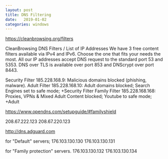 ```yaml
---
layout: post
title: DNS Filtering
date:   2019-01-02
categories: windows
---
```


<https://cleanbrowsing.org/filters>

CleanBrowsing DNS Filters / List of IP Addresses
We have 3 free content filters available via IPv4 and IPv6. Choose the one that fits your needs the most. All our IP addresses accept DNS request to the standard port 53 and 5353. DNS over TLS is available over port 853 and DNScrypt over port 8443.

Security Filter 185.228.168.9:   Malicious domains blocked (phishing, malware).
Adult Filter      185.228.168.10:  Adult domains blocked; Search Engines set to safe mode; +Security Filter
Family Filter    185.228.168.168: Proxies, VPNs & Mixed Adult Content blocked; Youtube to safe mode; +Adult

<https://www.opendns.com/setupguide/#familyshield>

208.67.222.123
208.67.220.123

<http://dns.adguard.com>

for "Default" servers;
176.103.130.130
176.103.130.131

for "Family protection" servers.
176.103.130.132
176.103.130.134